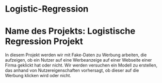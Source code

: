 # Logistic-Regression
# Name des Projekts: Logistische Regression Projekt
In diesem Projekt werden wir mit Fake-Daten zu Werbung arbeiten, die aufzeigen, ob ein Nutzer auf eine Werbeanzeige auf einer Webseite einer Firma geklickt hat oder nicht. Wir werden versuchen ein Modell zu erstellen, das anhand von Nutzereigenschaften vorhersagt, ob dieser auf die Werbung klicken wird oder nicht.
